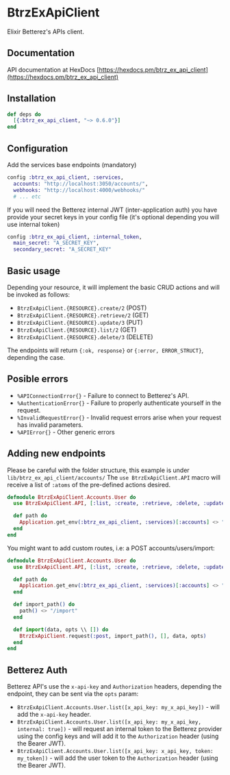 # BtrzExApiClient

Elixir Betterez's APIs client.

## Documentation

API documentation at HexDocs [https://hexdocs.pm/btrz_ex_api_client](https://hexdocs.pm/btrz_ex_api_client)

## Installation

```elixir
def deps do
  [{:btrz_ex_api_client, "~> 0.6.0"}]
end
```

## Configuration
Add the services base endpoints (mandatory)

```elixir
config :btrz_ex_api_client, :services,
  accounts: "http://localhost:3050/accounts/",
  webhooks: "http://localhost:4000/webhooks/"
  # ... etc
```

If you will need the Betterez internal JWT (inter-application auth) you have provide your secret keys in your config file (it's optional depending you will use internal token)

```elixir
config :btrz_ex_api_client, :internal_token,
  main_secret: "A_SECRET_KEY",
  secondary_secret: "A_SECRET_KEY"
```

## Basic usage

Depending your resource, it will implement the basic CRUD actions and will be invoked as follows:

  * `BtrzExApiClient.{RESOURCE}.create/2` (POST)
  * `BtrzExApiClient.{RESOURCE}.retrieve/2` (GET)
  * `BtrzExApiClient.{RESOURCE}.update/3` (PUT)
  * `BtrzExApiClient.{RESOURCE}.list/2` (GET)
  * `BtrzExApiClient.{RESOURCE}.delete/3` (DELETE)

The endpoints will return `{:ok, response}` or `{:error, ERROR_STRUCT}`, depending the case.

## Posible errors
  * `%APIConnectionError{}` - Failure to connect to Betterez's API.
  * `%AuthenticationError{}` - Failure to properly authenticate yourself in the request.
  * `%InvalidRequestError{}` - Invalid request errors arise when your request has invalid parameters.
  * `%APIError{}` - Other generic errors

## Adding new endpoints
Please be careful with the folder structure, this example is under `lib/btrz_ex_api_client/accounts/`
The `use BtrzExApiClient.API` macro will receive a list of `:atoms` of the pre-defined actions desired.

```elixir
defmodule BtrzExApiClient.Accounts.User do
  use BtrzExApiClient.API, [:list, :create, :retrieve, :delete, :update]

  def path do
    Application.get_env(:btrz_ex_api_client, :services)[:accounts] <> "users"
  end
end
```

You might want to add custom routes, i.e: a POST accounts/users/import:

```elixir
defmodule BtrzExApiClient.Accounts.User do
  use BtrzExApiClient.API, [:list, :create, :retrieve, :delete, :update]

  def path do
    Application.get_env(:btrz_ex_api_client, :services)[:accounts] <> "users"
  end

  def import_path() do
    path() <> "/import"
  end

  def import(data, opts \\ []) do
    BtrzExApiClient.request(:post, import_path(), [], data, opts)
  end
end
```

## Betterez Auth
Betterez API's use the `x-api-key` and `Authorization` headers, depending the endpoint, they can be sent via the `opts` param:

  * `BtrzExApiClient.Accounts.User.list([x_api_key: my_x_api_key])` - will add the `x-api-key` header.
  * `BtrzExApiClient.Accounts.User.list([x_api_key: my_x_api_key, internal: true])` - will request an internal token to the Betterez provider using the config keys and will add it to the `Authorization` header (using the Bearer JWT).
  * `BtrzExApiClient.Accounts.User.list([x_api_key: x_api_key, token: my_token])` - will add the user token to the `Authorization` header (using the Bearer JWT).
